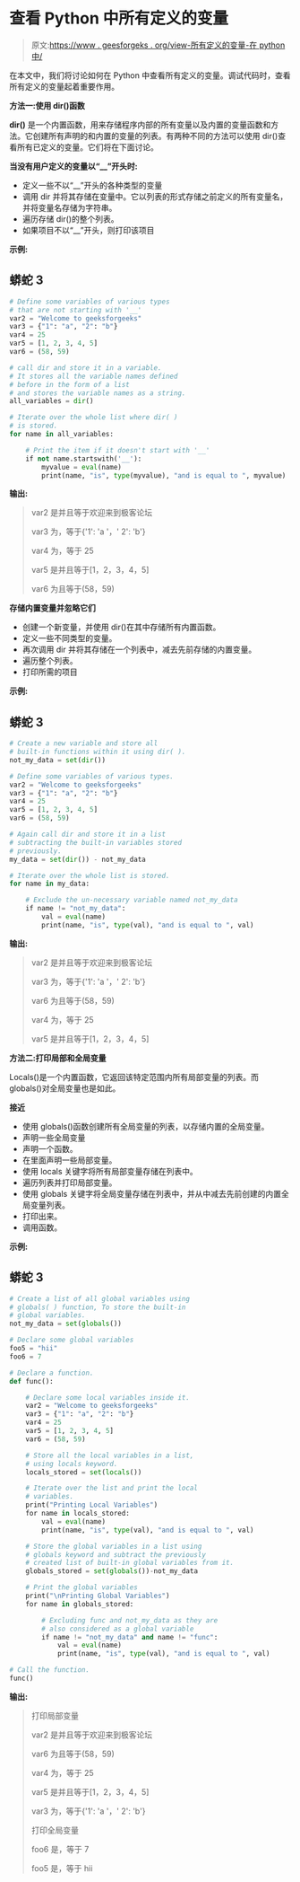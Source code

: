 # 查看 Python 中所有定义的变量

> 原文:[https://www . geesforgeks . org/view-所有定义的变量-在 python 中/](https://www.geeksforgeeks.org/viewing-all-defined-variables-in-python/)

在本文中，我们将讨论如何在 Python 中查看所有定义的变量。调试代码时，查看所有定义的变量起着重要作用。

**方法一:使用 dir()函数**

**dir()** 是一个内置函数，用来存储程序内部的所有变量以及内置的变量函数和方法。它创建所有声明的和内置的变量的列表。有两种不同的方法可以使用 dir()查看所有已定义的变量。它们将在下面讨论。

**当没有用户定义的变量以“__”开头时:**

*   定义一些不以“__”开头的各种类型的变量
*   调用 dir 并将其存储在变量中。它以列表的形式存储之前定义的所有变量名，并将变量名存储为字符串。
*   遍历存储 dir()的整个列表。
*   如果项目不以“__”开头，则打印该项目

**示例:**

## 蟒蛇 3

```py
# Define some variables of various types
# that are not starting with '__'
var2 = "Welcome to geeksforgeeks"
var3 = {"1": "a", "2": "b"}
var4 = 25
var5 = [1, 2, 3, 4, 5]
var6 = (58, 59)

# call dir and store it in a variable.
# It stores all the variable names defined
# before in the form of a list
# and stores the variable names as a string.
all_variables = dir()

# Iterate over the whole list where dir( )
# is stored.
for name in all_variables:

    # Print the item if it doesn't start with '__'
    if not name.startswith('__'):
        myvalue = eval(name)
        print(name, "is", type(myvalue), "and is equal to ", myvalue)
```

**输出:**

> var2 是<class>并且等于欢迎来到极客论坛</class>
> 
> var3 为<class>，等于{'1': 'a '，' 2': 'b'}</class>
> 
> var4 为<class>，等于 25</class>
> 
> var5 是<class>并且等于[1，2，3，4，5]</class>
> 
> var6 为<class>且等于(58，59)</class>

**存储内置变量并忽略它们**

*   创建一个新变量，并使用 dir()在其中存储所有内置函数。
*   定义一些不同类型的变量。
*   再次调用 dir 并将其存储在一个列表中，减去先前存储的内置变量。
*   遍历整个列表。
*   打印所需的项目

**示例:**

## 蟒蛇 3

```py
# Create a new variable and store all
# built-in functions within it using dir( ).
not_my_data = set(dir())

# Define some variables of various types.
var2 = "Welcome to geeksforgeeks"
var3 = {"1": "a", "2": "b"}
var4 = 25
var5 = [1, 2, 3, 4, 5]
var6 = (58, 59)

# Again call dir and store it in a list 
# subtracting the built-in variables stored
# previously.
my_data = set(dir()) - not_my_data

# Iterate over the whole list is stored.
for name in my_data:

    # Exclude the un-necessary variable named not_my_data
    if name != "not_my_data":
        val = eval(name)
        print(name, "is", type(val), "and is equal to ", val)
```

**输出:**

> var2 是<class>并且等于欢迎来到极客论坛</class>
> 
> var3 为<class>，等于{'1': 'a '，' 2': 'b'}</class>
> 
> var6 为<class>且等于(58，59)</class>
> 
> var4 为<class>，等于 25</class>
> 
> var5 是<class>并且等于[1，2，3，4，5]</class>

**方法二:打印局部和全局变量**

Locals()是一个内置函数，它返回该特定范围内所有局部变量的列表。而 globals()对全局变量也是如此。

**接近**

*   使用 globals()函数创建所有全局变量的列表，以存储内置的全局变量。
*   声明一些全局变量
*   声明一个函数。
*   在里面声明一些局部变量。
*   使用 locals 关键字将所有局部变量存储在列表中。
*   遍历列表并打印局部变量。
*   使用 globals 关键字将全局变量存储在列表中，并从中减去先前创建的内置全局变量列表。
*   打印出来。
*   调用函数。

**示例:**

## 蟒蛇 3

```py
# Create a list of all global variables using
# globals( ) function, To store the built-in
# global variables.
not_my_data = set(globals())

# Declare some global variables
foo5 = "hii"
foo6 = 7

# Declare a function.
def func():

    # Declare some local variables inside it.
    var2 = "Welcome to geeksforgeeks"
    var3 = {"1": "a", "2": "b"}
    var4 = 25
    var5 = [1, 2, 3, 4, 5]
    var6 = (58, 59)

    # Store all the local variables in a list,
    # using locals keyword.
    locals_stored = set(locals())

    # Iterate over the list and print the local
    # variables.
    print("Printing Local Variables")
    for name in locals_stored:
        val = eval(name)
        print(name, "is", type(val), "and is equal to ", val)

    # Store the global variables in a list using 
    # globals keyword and subtract the previously
    # created list of built-in global variables from it.
    globals_stored = set(globals())-not_my_data

    # Print the global variables
    print("\nPrinting Global Variables")
    for name in globals_stored:

        # Excluding func and not_my_data as they are 
        # also considered as a global variable
        if name != "not_my_data" and name != "func":
            val = eval(name)
            print(name, "is", type(val), "and is equal to ", val)

# Call the function.
func()
```

**输出:**

> 打印局部变量
> 
> var2 是<class>并且等于欢迎来到极客论坛</class>
> 
> var6 为<class>且等于(58，59)</class>
> 
> var4 为<class>，等于 25</class>
> 
> var5 是<class>并且等于[1，2，3，4，5]</class>
> 
> var3 为<class>，等于{'1': 'a '，' 2': 'b'}</class>
> 
> 打印全局变量
> 
> foo6 是<class>，等于 7</class>
> 
> foo5 是<class>，等于 hii</class>